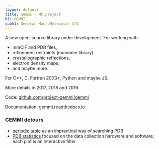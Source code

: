 ```yaml
---
layout: default
title: Gemmi - MX project
h1: GEMMI
subh1: General MacroMolecular I/O
---
```


A new open-source library under development.
For working with

* mmCIF and PDB files,
* refinement restraints (monomer library)
* crystallographic reflections,
* electron density maps,
* and maybe more.

For C++, C, Fortran 2003+, Python and maybe JS.

More details in 2017, 2018 and 2019.

Code: [github.com/project-gemmi/gemmi](https://github.com/project-gemmi/gemmi)

Documentation: [gemmi.readthedocs.io](https://gemmi.readthedocs.io/)

### GEMMI detours

* [periodic table](https://project-gemmi.github.io/periodic-table/)
  as an impractical way of searching PDB
* [PDB statistics](http://project-gemmi.github.io/pdb-stats/) focused
  on the data collection hardware and software; each plot is an interactive filter
